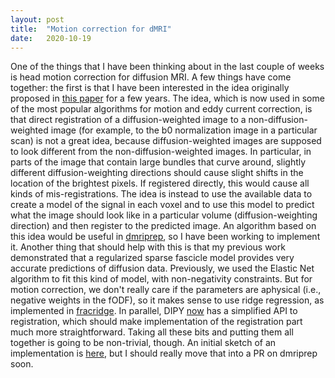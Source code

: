 ```yaml
---
layout: post
title:  "Motion correction for dMRI"
date:   2020-10-19
---
```


One of the things that I have been thinking about in the last couple of weeks is head motion correction for diffusion MRI. A few things have come together: the first is that I have been interested in the idea originally proposed in [this paper](https://onlinelibrary.wiley.com/doi/full/10.1002/mrm.23186) for a few years. The idea, which is now used in some of the most popular algorithms for motion and eddy current correction, is that direct registration of a diffusion-weighted image to a non-diffusion-weighted image (for example, to the b0 normalization image in a particular scan) is not a great idea, because diffusion-weighted images are supposed to look different from the non-diffusion-weighted images. In particular, in parts of the image that contain large bundles that curve around, slightly different diffusion-weighting directions should cause slight shifts in the location of the brightest pixels. If registered directly, this would cause all kinds of mis-registrations. The idea is instead to use the available data to create a model of the signal in each voxel and to use this model to predict what the image should look like in a particular volume (diffusion-weighting direction) and then register to the predicted image. An algorithm based on this idea would be useful in [dmriprep](https://github.com/nipreps/dmriprep), so I have been working to implement it. Another thing that should help with this is that my previous work demonstrated that a regularized sparse fascicle model provides very accurate predictions of diffusion data. Previously, we used the Elastic Net algorithm to fit this kind of model, with non-negativity constraints. But for motion correction, we don't really care if the parameters are aphysical (i.e., negative weights in the fODF), so it makes sense to use ridge regression, as implemented in [fracridge](https://nrdg.github.io/fracridge/). In parallel, DIPY [now](https://github.com/dipy/dipy/pull/2025) has a simplified API to registration, which should make implementation of the registration part much more straightforward. Taking all these bits and putting them all together is going to be non-trivial, though. An initial sketch of an implementation is [here](https://github.com/nrdg/hmc), but I should really move that into a PR on dmriprep soon.
